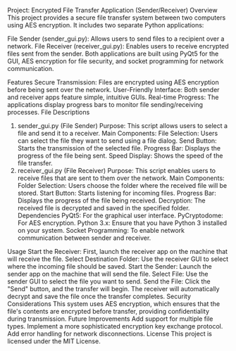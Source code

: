 Project: Encrypted File Transfer Application (Sender/Receiver)
Overview
This project provides a secure file transfer system between two computers using AES encryption. It includes two separate Python applications:

File Sender (sender_gui.py): Allows users to send files to a recipient over a network.
File Receiver (receiver_gui.py): Enables users to receive encrypted files sent from the sender.
Both applications are built using PyQt5 for the GUI, AES encryption for file security, and socket programming for network communication.

Features
Secure Transmission: Files are encrypted using AES encryption before being sent over the network.
User-Friendly Interface: Both sender and receiver apps feature simple, intuitive GUIs.
Real-time Progress: The applications display progress bars to monitor file sending/receiving processes.
File Descriptions
1. sender_gui.py (File Sender)
Purpose: This script allows users to select a file and send it to a receiver.
Main Components:
File Selection: Users can select the file they want to send using a file dialog.
Send Button: Starts the transmission of the selected file.
Progress Bar: Displays the progress of the file being sent.
Speed Display: Shows the speed of the file transfer.
2. receiver_gui.py (File Receiver)
Purpose: This script enables users to receive files that are sent to them over the network.
Main Components:
Folder Selection: Users choose the folder where the received file will be stored.
Start Button: Starts listening for incoming files.
Progress Bar: Displays the progress of the file being received.
Decryption: The received file is decrypted and saved in the specified folder.
Dependencies
PyQt5: For the graphical user interface.
PyCryptodome: For AES encryption.
Python 3.x: Ensure that you have Python 3 installed on your system.
Socket Programming: To enable network communication between sender and receiver.

Usage
Start the Receiver: First, launch the receiver app on the machine that will receive the file.
Select Destination Folder: Use the receiver GUI to select where the incoming file should be saved.
Start the Sender: Launch the sender app on the machine that will send the file.
Select File: Use the sender GUI to select the file you want to send.
Send the File: Click the "Send" button, and the transfer will begin.
The receiver will automatically decrypt and save the file once the transfer completes.
Security Considerations
This system uses AES encryption, which ensures that the file's contents are encrypted before transfer, providing confidentiality during transmission.
Future Improvements
Add support for multiple file types.
Implement a more sophisticated encryption key exchange protocol.
Add error handling for network disconnections.
License
This project is licensed under the MIT License.

